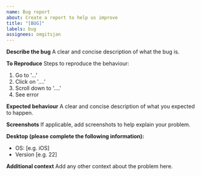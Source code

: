 ```yaml
---
name: Bug report
about: Create a report to help us improve
title: "[BUG]"
labels: bug
assignees: omgitsjan
---
```


**Describe the bug**
A clear and concise description of what the bug is.

**To Reproduce**
Steps to reproduce the behaviour:

1. Go to '…'
2. Click on '….'
3. Scroll down to '….'
4. See error

**Expected behaviour**
A clear and concise description of what you expected to happen.

**Screenshots**
If applicable, add screenshots to help explain your problem.

**Desktop (please complete the following information):**

- OS: [e.g. iOS]
- Version [e.g. 22]

**Additional context**
Add any other context about the problem here.

